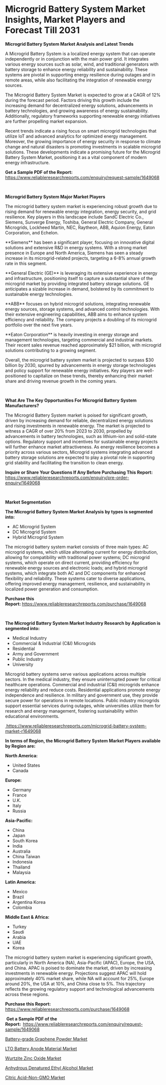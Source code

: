 <p><h1>Microgrid Battery System Market Insights, Market Players and Forecast Till 2031</h1></p><p><strong>Microgrid Battery System Market Analysis and Latest Trends</strong></p>
<p><p>A Microgrid Battery System is a localized energy system that can operate independently or in conjunction with the main power grid. It integrates various energy sources such as solar, wind, and traditional generators with battery storage to enhance energy reliability and sustainability. These systems are pivotal in supporting energy resilience during outages and in remote areas, while also facilitating the integration of renewable energy sources.</p><p>The Microgrid Battery System Market is expected to grow at a CAGR of 12% during the forecast period. Factors driving this growth include the increasing demand for decentralized energy solutions, advancements in battery technologies, and growing awareness of energy sustainability. Additionally, regulatory frameworks supporting renewable energy initiatives are further propelling market expansion. </p><p>Recent trends indicate a rising focus on smart microgrid technologies that utilize IoT and advanced analytics for optimized energy management. Moreover, the growing importance of energy security in response to climate change and natural disasters is promoting investments in scalable microgrid solutions. These developments indicate a promising future for the Microgrid Battery System Market, positioning it as a vital component of modern energy infrastructure.</p></p>
<p><strong>Get a Sample PDF of the Report:&nbsp;</strong> <a href="https://www.reliableresearchreports.com/enquiry/request-sample/1649068?utm_campaign=121&utm_medium=2&utm_source=Github&utm_content=ia&utm_term=15102024&utm_id=microgrid-battery-system">https://www.reliableresearchreports.com/enquiry/request-sample/1649068</a></p>
<p>&nbsp;</p>
<p><strong>Microgrid Battery System Major Market Players</strong></p>
<p><p>The microgrid battery system market is experiencing robust growth due to rising demand for renewable energy integration, energy security, and grid resilience. Key players in this landscape include SandC Electric Co., Siemens, Sunverge Energy, Toshiba, General Electric Company, General Microgrids, Lockheed Martin, NEC, Raytheon, ABB, Aquion Energy, Eaton Corporation, and Echelon.</p><p>**Siemens** has been a significant player, focusing on innovative digital solutions and extensive R&D in energy systems. With a strong market presence in Europe and North America, Siemens has seen a steady increase in its microgrid-related projects, targeting a 6-8% annual growth rate in this segment.</p><p>**General Electric (GE)** is leveraging its extensive experience in energy and infrastructure, positioning itself to capture a substantial share of the microgrid market by providing integrated battery storage solutions. GE anticipates a sizable increase in demand, bolstered by its commitment to sustainable energy technologies.</p><p>**ABB** focuses on hybrid microgrid solutions, integrating renewable energy sources, storage systems, and advanced control technologies. With their extensive engineering capabilities, ABB aims to enhance system efficiency and reliability. The company projects a doubling of its microgrid portfolio over the next five years.</p><p>**Eaton Corporation** is heavily investing in energy storage and management technologies, targeting commercial and industrial markets. Their recent sales revenue reached approximately $21 billion, with microgrid solutions contributing to a growing segment.</p><p>Overall, the microgrid battery system market is projected to surpass $30 billion by 2030, spurred by advancements in energy storage technologies and policy support for renewable energy initiatives. Key players are well-positioned to capitalize on these trends, thereby enhancing their market share and driving revenue growth in the coming years.</p></p>
<p>&nbsp;</p>
<p><strong>What Are The Key Opportunities For Microgrid Battery System Manufacturers?</strong></p>
<p><p>The Microgrid Battery System market is poised for significant growth, driven by increasing demand for reliable, decentralized energy solutions and rising investments in renewable energy. The market is projected to witness a CAGR of over 20% from 2023 to 2030, propelled by advancements in battery technologies, such as lithium-ion and solid-state options. Regulatory support and incentives for sustainable energy projects will further enhance market attractiveness. As energy resilience becomes a priority across various sectors, Microgrid systems integrating advanced battery storage solutions are expected to play a pivotal role in supporting grid stability and facilitating the transition to clean energy.</p></p>
<p><strong>Inquire or Share Your Questions If Any Before Purchasing This Report:</strong> <a href="https://www.reliableresearchreports.com/enquiry/pre-order-enquiry/1649068?utm_campaign=121&utm_medium=2&utm_source=Github&utm_content=ia&utm_term=15102024&utm_id=microgrid-battery-system">https://www.reliableresearchreports.com/enquiry/pre-order-enquiry/1649068</a></p>
<p>&nbsp;</p>
<p><strong>Market Segmentation</strong></p>
<p><strong>The Microgrid Battery System Market Analysis by types is segmented into:</strong></p>
<p><ul><li>AC Microgrid System</li><li>DC Microgrid System</li><li>Hybrid Microgrid System</li></ul></p>
<p><p>The microgrid battery system market consists of three main types: AC microgrid systems, which utilize alternating current for energy distribution, allowing for compatibility with traditional power systems; DC microgrid systems, which operate on direct current, providing efficiency for renewable energy sources and electronic loads; and hybrid microgrid systems, which integrate both AC and DC components for enhanced flexibility and reliability. These systems cater to diverse applications, offering improved energy management, resilience, and sustainability in localized power generation and consumption.</p></p>
<p><strong>Purchase this Report:&nbsp;</strong><a href="https://www.reliableresearchreports.com/purchase/1649068?utm_campaign=121&utm_medium=2&utm_source=Github&utm_content=ia&utm_term=15102024&utm_id=microgrid-battery-system">https://www.reliableresearchreports.com/purchase/1649068</a></p>
<p>&nbsp;</p>
<p><strong>The Microgrid Battery System Market Industry Research by Application is segmented into:</strong></p>
<p><ul><li>Medical Industry</li><li>Commercial & Industrial (C&I) Microgrids</li><li>Residential</li><li>Army and Government</li><li>Public Industry</li><li>University</li></ul></p>
<p><p>Microgrid battery systems serve various applications across multiple sectors. In the medical industry, they ensure uninterrupted power for critical healthcare operations. Commercial and industrial (C&I) microgrids enhance energy reliability and reduce costs. Residential applications promote energy independence and resilience. In military and government use, they provide secure power for operations in remote locations. Public industry microgrids support essential services during outages, while universities utilize them for research and energy management, fostering sustainability within educational environments.</p></p>
<p><a href="https://www.reliableresearchreports.com/microgrid-battery-system-market-r1649068?utm_campaign=121&utm_medium=2&utm_source=Github&utm_content=ia&utm_term=15102024&utm_id=microgrid-battery-system">&nbsp;https://www.reliableresearchreports.com/microgrid-battery-system-market-r1649068</a></p>
<p><strong>In terms of Region, the Microgrid Battery System Market Players available by Region are:</strong></p>
<p>
    <p> <strong> North America: </strong>
        <ul>
            <li>United States</li>
            <li>Canada</li>
        </ul>
        </p> 
    <p> <strong> Europe: </strong>
        <ul>
            <li>Germany</li>
            <li>France</li>
            <li>U.K.</li>
            <li>Italy</li>
            <li>Russia</li>
        </ul>
        </p> 
    <p> <strong> Asia-Pacific: </strong>
        <ul>
            <li>China</li>
            <li>Japan</li>
            <li>South Korea</li>
            <li>India</li>
            <li>Australia</li>
            <li>China Taiwan</li>
            <li>Indonesia</li>
            <li>Thailand</li>
            <li>Malaysia</li>
        </ul>
        </p> 
    <p> <strong> Latin America: </strong>
        <ul>
            <li>Mexico</li>
            <li>Brazil</li>
            <li>Argentina Korea</li>
            <li>Colombia</li>
        </ul>
        </p> 
    <p> <strong> Middle East & Africa: </strong>
        <ul>
            <li>Turkey</li>
            <li>Saudi</li>
            <li>Arabia</li>
            <li>UAE</li>
            <li>Korea</li>
        </ul>
    </p>
    </p>
<p><p>The microgrid battery system market is experiencing significant growth, particularly in North America (NA), Asia-Pacific (APAC), Europe, the USA, and China. APAC is poised to dominate the market, driven by increasing investments in renewable energy. Projections suggest APAC will hold approximately 40% market share, while NA will account for 25%, Europe around 20%, the USA at 10%, and China close to 5%. This trajectory reflects the growing regulatory support and technological advancements across these regions.</p></p>
<p><strong>Purchase this Report: </strong><a href="https://www.reliableresearchreports.com/purchase/1649068?utm_campaign=121&utm_medium=2&utm_source=Github&utm_content=ia&utm_term=15102024&utm_id=microgrid-battery-system">https://www.reliableresearchreports.com/purchase/1649068</a></p>
<p>&nbsp;<strong>Get a Sample PDF of the Report:&nbsp;&nbsp;</strong><a href="https://www.reliableresearchreports.com/enquiry/request-sample/1649068?utm_campaign=121&utm_medium=2&utm_source=Github&utm_content=ia&utm_term=15102024&utm_id=microgrid-battery-system">https://www.reliableresearchreports.com/enquiry/request-sample/1649068</a></p>
<p><strong></strong></p>
<p><p><a href="https://github.com/RunaHaque64/Market-Research-Report-List-1/blob/main/battery-grade-graphene-powder-market.md?utm_campaign=121&utm_medium=2&utm_source=Github&utm_content=ia&utm_term=15102024&utm_id=microgrid-battery-system">Battery-grade Graphene Powder Market</a></p><p><a href="https://github.com/CarolynWatkins697/Market-Research-Report-List-1/blob/main/lto-battery-anode-material-market.md?utm_campaign=121&utm_medium=2&utm_source=Github&utm_content=ia&utm_term=15102024&utm_id=microgrid-battery-system">LTO Battery Anode Material Market</a></p><p><a href="https://www.linkedin.com/pulse/wurtzite-zinc-oxide-market-size-share-analysis-growth-trends-38wjc?trk=public_post_embed_feed-article-content&utm_campaign=121&utm_medium=2&utm_source=Github&utm_content=ia&utm_term=15102024&utm_id=microgrid-battery-system">Wurtzite Zinc Oxide Market</a></p><p><a href="https://www.linkedin.com/pulse/anhydrous-denatured-ethyl-alcohol-market-share-size-trends-huiye?trk=public_post_embed_feed-article-content&utm_campaign=121&utm_medium=2&utm_source=Github&utm_content=ia&utm_term=15102024&utm_id=microgrid-battery-system">Anhydrous Denatured Ethyl Alcohol Market</a></p><p><a href="https://www.linkedin.com/pulse/citric-acidnon-gmo-market-investigation-industry-evolution-forecast-aysce?trk=public_post_embed_feed-article-content&utm_campaign=121&utm_medium=2&utm_source=Github&utm_content=ia&utm_term=15102024&utm_id=microgrid-battery-system">Citric Acid–Non-GMO Market</a></p></p>